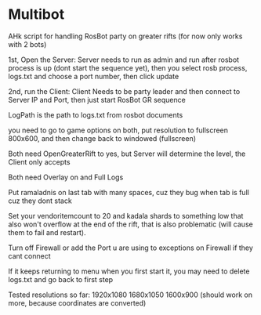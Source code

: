 # Multibot
AHk script for handling RosBot party on greater rifts
(for now only works with 2 bots)

1st, Open the Server:
Server needs to run as admin and run after rosbot process is up (dont start the sequence yet), then you select rosb process, logs.txt
and choose a port number, then click update

2nd, run the Client:
Client Needs to be party leader and then connect to Server IP and Port, then 
just start RosBot GR sequence


LogPath is the path to logs.txt from rosbot documents

you need to go to game options on both, put resolution to fullscreen 800x600, and then change back to windowed (fullscreen)

Both need OpenGreaterRift to yes, but Server will determine the level,
the Client only accepts

Both need Overlay on and Full Logs

Put ramaladnis on last tab with many spaces, cuz they bug when tab is full cuz they dont stack

Set your vendoritemcount to 20 and kadala shards to something low that also won't overflow at the
end of the rift, that is also problematic (will cause them to fail and restart).

Turn off Firewall or add the Port u are using to exceptions on Firewall if they cant connect

If it keeps returning to menu when you first start it, you may need to delete logs.txt and go back to first step

Tested resolutions so far:
1920x1080
1680x1050
1600x900
(should work on more, because coordinates are converted)
